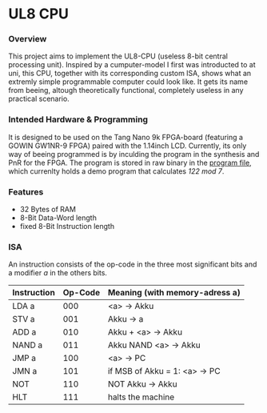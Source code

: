 # UL8 CPU

### Overview

This project aims to implement the UL8-CPU (useless 8-bit central processing unit). Inspired by a cumputer-model I first was introducted to at uni, this CPU, together with its corresponding custom ISA, shows what an extremly simple programmable computer could look like. It gets its name from beeing, altough theoretically functional, completely useless in any practical scenario.

### Intended Hardware & Programming

It is designed to be used on the Tang Nano 9k FPGA-board (featuring a GOWIN GW1NR-9 FPGA) paired with the 1.14inch LCD. Currently, its only way of beeing programmed is by inculding the program in the synthesis and PnR for the FPGA. The program is stored in raw binary in the [program file](src/program.txt), which currenlty holds a demo program that calculates *122 mod 7*.

### Features

- 32 Bytes of RAM
- 8-Bit Data-Word length
- fixed 8-Bit Instruction length

### ISA

An instruction consists of the op-code in the three most significant bits and a modifier *a* in the others bits.

| Instruction 	| Op-Code 	| Meaning (with memory-adress a) 	|
|-------------	|---------	|--------------------------------	|
| LDA a       	| 000     	| \<a> -> Akku                    	|
| STV a       	| 001     	| Akku -> a                      	|
| ADD a       	| 010     	| Akku + \<a> -> Akku             	|
| NAND a      	| 011     	| Akku NAND \<a> -> Akku          	|
| JMP a       	| 100     	| \<a> -> PC                      	|
| JMN a       	| 101     	| if MSB of Akku = 1: \<a> -> PC      	|
| NOT         	| 110     	| NOT Akku -> Akku               	|
| HLT         	| 111     	| halts the machine              	|